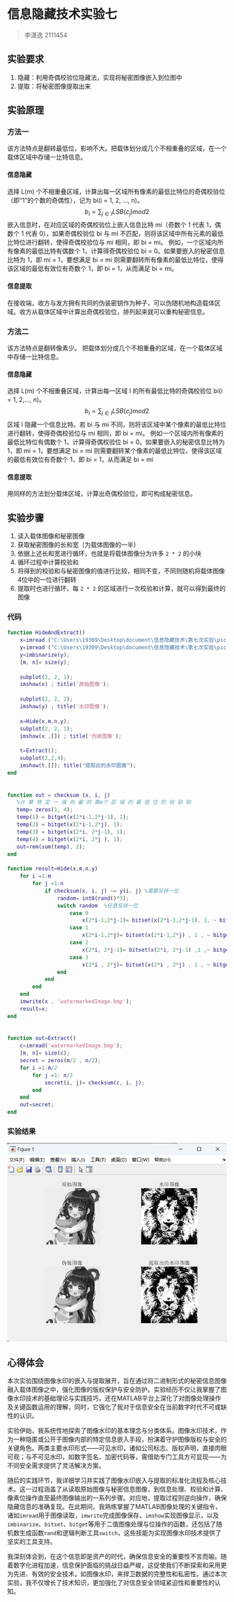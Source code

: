# 信息隐藏技术实验七
> 李潇逸    2111454


## 实验要求
1. 隐藏：利用奇偶校验位隐藏法，实现将秘密图像嵌入到位图中
2. 提取：将秘密图像提取出来


## 实验原理

### 方法一
该方法特点是翻转最低位，影响不大。把载体划分成几个不相重叠的区域，在一个载体区域中存储一比特信息。
#### 信息隐藏
选择 L(m) 个不相重叠区域，计算出每一区域所有像素的最低比特位的奇偶校验位（即“1”的个数的奇偶性），记为 bi(i = 1, 2, ..., n)。
$$b_i = \sum_{j\in I} LSB(c_j)mod2$$
嵌入信息时，在对应区域的奇偶校验位上嵌入信息比特 mi（奇数个 1 代表 1，偶数个 1 代表 0），如果奇偶校验位 bi 与 mi 不匹配，则将该区域中所有元素的最低比特位进行翻转，使得奇偶校验位与 mi 相同，即 bi = mi。
例如，一个区域内所有像素的最低比特有偶数个 1，计算得奇偶校验位 bi = 0。如果要嵌入的秘密信息比特为 1，即 mi = 1，要想满足 bi = mi 则需要翻转所有像素的最低比特位，使得该区域的最低有效位有奇数个 1，即 bi = 1，从而满足 bi = mi。
#### 信息提取
在接收端，收方与发方拥有共同的伪装密钥作为种子，可以伪随机地构造载体区域。收方从载体区域中计算出奇偶校验位，排列起来就可以重构秘密信息。

### 方法二
该方法特点是翻转像素少。
把载体划分成几个不相重叠的区域，在一个载体区域中存储一比特信息。
#### 信息隐藏
选择 L(m) 个不相重叠区域，计算出每一区域 I 的所有最低比特的奇偶校验位 bi(i = 1, 2,..., n)。
$$b_i = \sum_{j\in I} LSB(c_j)mod2$$
区域 I 隐藏一个信息比特。若 bi 与 mi 不同，则将该区域中某个像素的最低比特位进行翻转，使得奇偶校验位与 mi 相同，即 bi = mi。
例如一个区域内所有像素的最低比特位有偶数个 1，计算得奇偶校验位 bi = 0。如果要嵌入的秘密信息比特为 1，即 mi = 1，要想满足 bi = mi 则需要翻转某个像素的最低比特位，使得该区域的最低有效位有奇数个 1，即 bi = 1，从而满足 bi = mi
#### 信息提取
用同样的方法划分载体区域，计算出奇偶校验位，即可构成秘密信息。


## 实验步骤
1. 读入载体图像和秘密图像
2. 获取秘密图像的长和宽（为载体图像的一半）
3. 依据上述长和宽进行循环，也就是将载体图像分为许多 `2 * 2` 的小块
4. 循环过程中计算校验和
5. 将得到的校验和与秘密图像的值进行比较，相同不变，不同则随机将载体图像4位中的一位进行翻转
6. 提取时也进行循环，每 `2 * 2` 的区域进行一次校验和计算，就可以得到最终的图像

### 代码
```matlab
function HideAndExtract()
    x=imread ("C:\Users\19309\Desktop\document\信息隐藏技术\第七次实验\picture\Xiangling.png"); %载体图像
    y=imread ("C:\Users\19309\Desktop\document\信息隐藏技术\第七次实验\picture\lion.bmp"); %秘密信息图像  是灰度图像，长宽均为载体图像的一半
    y=imbinarize(y);
    [m, n]= size(y);

    subplot(2, 2, 1);
    imshow(x) ; title('原始图像');

    subplot(2, 2, 2);
    imshow(y) ; title('水印图像');

    x=Hide(x,m,n,y);
    subplot(2, 2, 3);
    imshow(x ,[]) ; title('伪装图像');

    t=Extract();
    subplot(2,2,4);
    imshow(t,[]); title("提取出的水印图像");
end


function out = checksum (x, i, j)
   %计 算 特 定 一 维 向 量 的 第m个 区 域 的 最 低 位 的 校 验 和
   temp= zeros(1, 4);
   temp(1) = bitget(x(2*i-1,2*j-1), 1);
   temp(2) = bitget(x(2*i-1,2*j), 1);
   temp(3) = bitget(x(2*i, 2*j-1), 1);
   temp(4) = bitget(x(2*i, 2*j ), 1);
   out=rem(sum(temp), 2);
end

function result=Hide(x,m,n,y)
    for i =1:m
        for j =1:n
            if checksum(x, i, j) ~= y(i, j) %需要反转一位
                random= int8(rand()*3);
                switch random  %任意反转一位
 				    case 0
 					    x(2*i-1,2*j-1)= bitset(x(2*i-1,2*j-1), 1, ~ bitget(x(2*i-1,2*j-1), 1));
				    case 1
 					    x(2*i-1,2*j)= bitset(x(2*i-1,2*j) , 1 , ~ bitget(x(2*i-1,2*j), 1));
				    case 2
 					    x(2*i, 2*j-1)= bitset(x(2*i, 2*j-1) ,1 ,~ bitget(x(2*i , 2*j-1) , 1));
                    case 3
 					    x(2*i , 2*j)= bitset(x(2*i , 2*j) , 1 , ~ bitget(x(2*i , 2*j) , 1));
                end
            end
        end
    end
    imwrite(x , 'watermarkedImage.bmp');
    result=x;
end


function out=Extract()
    c=imread('watermarkedImage.bmp');
    [m, n]= size(c);
    secret = zeros(m/2 , n/2);
    for i =1:m/2
        for j =1: n/2
            secret(i, j)= checksum(c, i, j);
        end
    end
    out=secret;
end
```

### 实验结果
![alt text](<mdpicture/屏幕截图 2024-04-23 114428.png>)


## 心得体会
本次实验围绕图像水印的嵌入与提取展开，旨在通过将二进制形式的秘密信息图像融入载体图像之中，强化图像的版权保护与安全防护。实验经历不仅让我掌握了图像水印技术的基础理论与实践技巧，还在MATLAB平台上深化了对图像处理操作及关键函数运用的理解，同时，它强化了我对于信息安全在当前数字时代不可或缺性的认识。

实验伊始，我系统性地探索了图像水印的基本理念与分类体系。图像水印技术，作为一种隐匿或公开于图像内部的特定信息嵌入手段，扮演着守护图像版权与安全的关键角色。两类主要水印形式——可见水印，诸如公司标志、版权声明，直接肉眼可观；与不可见水印，如数字签名、加密代码等，需借助专门工具方可显现——为不同安全需求提供了灵活解决方案。

随后的实践环节，我详细学习并实践了图像水印嵌入与提取的标准化流程及核心技术。这一过程涵盖了从读取原始图像与秘密信息图像，到信息处理、校验和计算、像素位操作直至最终图像输出的一系列步骤。对应地，提取过程则逆向操作，确保隐藏信息的准确复现。在此期间，我熟练掌握了MATLAB图像处理的关键指令，诸如`imread`用于图像读取，`imwrite`完成图像保存，`imshow`实现图像显示，以及`imbinarize`、`bitset`、`bitget`等用于二值图像处理与位操作的函数，还包括了随机数生成函数`rand`和逻辑判断工具`switch`，这些技能为实现图像水印技术提供了坚实的工具支持。

我深刻体会到，在这个信息即是资产的时代，确保信息安全的重要性不言而喻。随着数字化进程加速，信息保护面临的挑战日益严峻，这促使我们不断探索和采用更为先进、有效的安全技术，如图像水印，来捍卫数据的完整性和私密性。通过本次实验，我不仅增长了技术知识，更加强化了对信息安全领域紧迫性和重要性的认知。